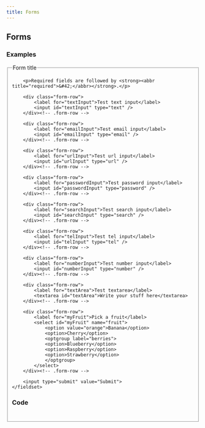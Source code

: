 ```yaml
---
title: Forms
---
```

## Forms

### Examples
<form>
	<fieldset>
		<legend>Form title</legend>
		
		<p>Required fields are followed by <strong><abbr title="required">&#42;</abbr></strong>.</p>
		
		<div class="form-row">
			<label for="textInput">Test text input</label>
			<input id="textInput" type="text" />
		</div><!-- .form-row -->

		<div class="form-row">
			<label for="emailInput">Test email input</label>
			<input id="emailInput" type="email" />
		</div><!-- .form-row -->
		
		<div class="form-row">
			<label for="urlInput">Test url input</label>
			<input id="urlInput" type="url" />
		</div><!-- .form-row -->
		
		<div class="form-row">
			<label for="passwordInput">Test password input</label>
			<input id="passwordInput" type="password" />
		</div><!-- .form-row -->
		
		<div class="form-row">
			<label for="searchInput">Test search input</label>
			<input id="searchInput" type="search" />
		</div><!-- .form-row -->
		
		<div class="form-row">
			<label for="telInput">Test tel input</label>
			<input id="telInput" type="tel" />
		</div><!-- .form-row -->
		
		<div class="form-row">
			<label for="numberInput">Test number input</label>
			<input id="numberInput" type="number" />
		</div><!-- .form-row -->
		
		<div class="form-row">
			<label for="textArea">Test textarea</label>
			<textarea id="textArea">Write your stuff here</textarea>
		</div><!-- .form-row -->
		
		<div class="form-row">
			<label for="myFruit">Pick a fruit</label>
			<select id="myFruit" name="fruit">
				<option value="orange">Banana</option>
				<option>Cherry</option>
				<optgroup label="berries">
				<option>Blueberry</option>
				<option>Raspberry</option>
				<option>Strawberry</option>
				</optgroup>
			</select>
		</div><!-- .form-row -->

		<input type="submit" value="Submit">
	</fieldset>
</form>

### Code
```html

```